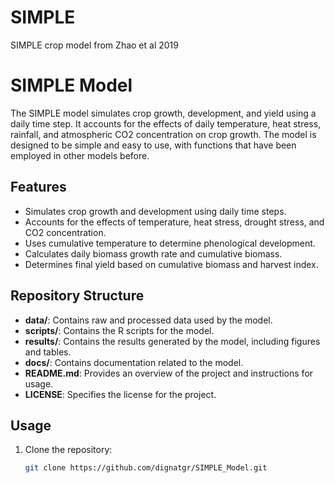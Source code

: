 # SIMPLE
SIMPLE crop model from Zhao et al 2019

# SIMPLE Model

The SIMPLE model simulates crop growth, development, and yield using a daily time step. It accounts for the effects of daily temperature, heat stress, rainfall, and atmospheric CO2 concentration on crop growth. The model is designed to be simple and easy to use, with functions that have been employed in other models before.

## Features
- Simulates crop growth and development using daily time steps.
- Accounts for the effects of temperature, heat stress, drought stress, and CO2 concentration.
- Uses cumulative temperature to determine phenological development.
- Calculates daily biomass growth rate and cumulative biomass.
- Determines final yield based on cumulative biomass and harvest index.

## Repository Structure
- **data/**: Contains raw and processed data used by the model.
- **scripts/**: Contains the R scripts for the model.
- **results/**: Contains the results generated by the model, including figures and tables.
- **docs/**: Contains documentation related to the model.
- **README.md**: Provides an overview of the project and instructions for usage.
- **LICENSE**: Specifies the license for the project.

## Usage
1. Clone the repository:
   ```bash
   git clone https://github.com/dignatgr/SIMPLE_Model.git
   ```
